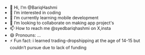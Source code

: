 - 👋 Hi, I’m @BariqHashmi
- 👀 I’m interested in coding
- 🌱 I’m currently learning mobile development 
- 💞️ I’m looking to collaborate on making app project's
- 📫 How to reach me @syedbariqhashmi on X,insta
- 😄 Pronouns: ...
- ⚡ Fun fact: i learned trading-dropshipping at the age of 14-15 but couldn’t pursue due to lack of funding

<!---
BariqHashmi/BariqHashmi is a ✨ special ✨ repository because its `README.md` (this file) appears on your GitHub profile.
You can click the Preview link to take a look at your changes.
--->

